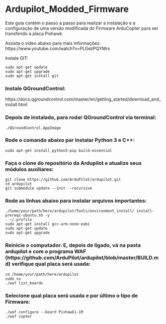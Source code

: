 <html>
<body>
<h1>
Ardupilot_Modded_Firmware
</h1>
<p>
Este guia contém o passo a passo para realizar a instalação e a     configuração de uma versão modificada do Firmware ArduCopter    para ser transferido à placa Pixhawk.
</p>
<p>
Assista o vídeo abaixo para mais informações: <br>
https://www.youtube.com/watch?v=PLGezPQYMrs
</p>
Instale GIT:
<p>

    sudo apt-get update
    sudo apt-get upgrade
    sudo apt-get install git
</p>

<h3>
Instale QGroundControl:
</h3>
<p>
https://docs.qgroundcontrol.com/master/en/getting_started/download_and_install.html
</p>
<h3>
Depois de instalado, para rodar QGroundControl via terminal:
</h3>
<p>

    ./QGroundControl.AppImage
</p>
<h3>
Rode o comando abaixo par instalar Python 3 e C++:
</h3>
<p>
    
    sudo apt-get install python3-pip build-essential
</p>
<h3>
Faça o clone do repositório da Ardupilot e atualize seus    módulos auxiliares:
</h3>
<p>

    git clone https://github.com/ArduPilot/ardupilot.git
    cd ardupilot
    git submodule update --init --recursive
</p>
<h3>
Rode as linhas abaixo para instalar arquivos importantes:
</h3>
<p>

    ./home/your/path/here/ardupilot/Tools/environment_install/ install-prereqs-ubuntu.sh -y
    . ~/.profile
    sudo apt-get install gcc-arm-none-eabi
    sudo apt-get update
    sudo apt-get upgrade
</p>
<h3>
Reinicie o computador. E, depois de ligado, vá na pasta ardupilot e com o programa WAF (https://github.com/ArduPilot/ardupilot/blob/master/BUILD.md) verifique qual placa será usada:
</h3>
<p>

    cd /home/your/path/here/ardupilot
    sudo su
    ./waf list_boards
</p>
<h3>
Selecione qual placa será usada e por último o tipo de Firmware:
</h3>
<p>

    ./waf configure --board Pixhawk1-1M
    ./waf copter
</p>
</body>
</html>
